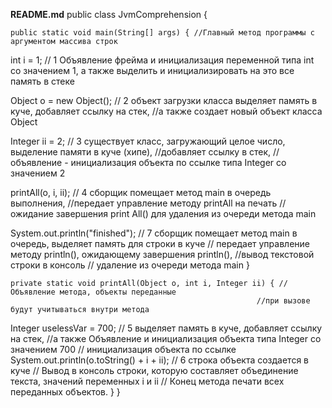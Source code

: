 **README.md**
public class JvmComprehension {

    public static void main(String[] args) { //Главный метод программы с аргументом массива строк
int i = 1; // 1 Объявление фрейма и инициализация переменной типа int со значением 1, 
а также выделить и инициализировать на это все память в стеке

Object o = new Object(); // 2 объект загрузки класса выделяет память в куче, добавляет ссылку на стек, 
                         //а также создает новый объект класса Object

Integer ii = 2; // 3 существует класс, загружающий целое число, выделение памяти в куче (хипе), 
                //добавляет ссылку в стек,
                // объявление - инициализация объекта по ссылке типа Integer со значением 2

printAll(o, i, ii); // 4 сборщик помещает метод main в очередь выполнения, 
                    //передает управление методу printAll на печать
                    // ожидание завершения print All() для удаления из очереди метода main

System.out.println("finished"); // 7 сборщик помещает метод main в очередь, выделяет память для строки в куче
                              // передает управление методу println(), ожидающему завершения println(),
                              //вывод текстовой строки в консоль
                              // удаление из очереди метода main
}

    private static void printAll(Object o, int i, Integer ii) { //Объявление метода, объекты переданные 
                                                           //при вызове будут учитываться внутри метода   
Integer uselessVar = 700; // 5 выделяет память в куче, добавляет ссылку на стек, 
                          //а также Объявление и инициализация объекта типа Integer со значением 700 
                          // инициализация объекта по ссылке
System.out.println(o.toString() + i + ii); // 6 строка объекта создается в куче
         // Вывод в консоль строки, которую составляет объединение текста, значений переменных i и ii 
         // Конец метода печати всех переданных объектов.
}
}